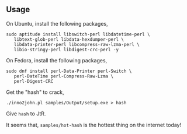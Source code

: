 Usage
-----

On Ubuntu, install the following packages,

```
sudo aptitude install libswitch-perl libdatetime-perl \
   libtext-glob-perl libdata-hexdumper-perl \
   libdata-printer-perl libcompress-raw-lzma-perl \
   libio-stringy-perl libdigest-crc-perl -y
```

On Fedora, install the following packages,

```
sudo dnf install perl-Data-Printer perl-Switch \
   perl-DateTime perl-Compress-Raw-Lzma \
   perl-Digest-CRC
```

Get the "hash" to crack,

```
./inno2john.pl samples/Output/setup.exe > hash
```

Give ``hash`` to JtR.

It seems that, ``samples/hot-hash`` is the hottest thing on the internet today!
